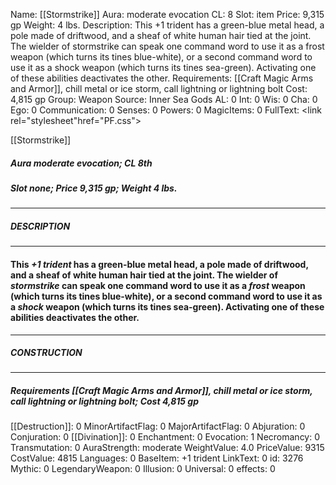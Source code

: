 Name: [[Stormstrike]]
Aura: moderate evocation
CL: 8
Slot: item
Price: 9,315 gp
Weight: 4 lbs.
Description: This +1 trident has a green-blue metal head, a pole made of driftwood, and a sheaf of white human hair tied at the joint. The wielder of stormstrike can speak one command word to use it as a frost weapon (which turns its tines blue-white), or a second command word to use it as a shock weapon (which turns its tines sea-green). Activating one of these abilities deactivates the other.
Requirements: [[Craft Magic Arms and Armor]], chill metal or ice storm, call lightning or lightning bolt
Cost: 4,815 gp
Group: Weapon
Source: Inner Sea Gods
AL: 0
Int: 0
Wis: 0
Cha: 0
Ego: 0
Communication: 0
Senses: 0
Powers: 0
MagicItems: 0
FullText: <link rel="stylesheet"href="PF.css"><div class="heading"><p class="alignleft">[[Stormstrike]]</p><div style="clear: both;"></div></div><div><h5><b>Aura </b>moderate evocation; <b>CL </b>8th</h5><h5><b>Slot </b>none; <b>Price </b>9,315 gp; <b>Weight </b>4 lbs.</h5></div><hr/><div><h5><b>DESCRIPTION</b></h5></div><hr/><div><h4><p>This <i>+1 trident</i> has a green-blue metal head, a pole made of driftwood, and a sheaf of white human hair tied at the joint. The wielder of <i>stormstrike</i> can speak one command word to use it as a <i>frost</i> weapon (which turns its tines blue-white), or a second command word to use it as a <i>shock</i> weapon (which turns its tines sea-green). Activating one of these abilities deactivates the other.</p></h4></div><hr/><div><h5><b>CONSTRUCTION</b></h5></div><hr/><div><h5><b>Requirements </b>[[Craft Magic Arms and Armor]], <i>chill metal or ice storm</i>, <i>call lightning or lightning bolt</i>; <b>Cost </b>4,815 gp</h5></div>
[[Destruction]]: 0
MinorArtifactFlag: 0
MajorArtifactFlag: 0
Abjuration: 0
Conjuration: 0
[[Divination]]: 0
Enchantment: 0
Evocation: 1
Necromancy: 0
Transmutation: 0
AuraStrength: moderate
WeightValue: 4.0
PriceValue: 9315
CostValue: 4815
Languages: 0
BaseItem: +1 trident
LinkText: 0
id: 3276
Mythic: 0
LegendaryWeapon: 0
Illusion: 0
Universal: 0
effects: 0

